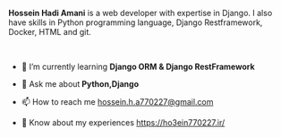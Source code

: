 <!DOCTYPE html>
<html>
  <head>
  <title>## Hi there 👋</title>
  </head>

<body>
  <p><b>Hossein Hadi Amani</b> is a web developer with expertise in Django. I also have skills in Python programming language, Django Restframework, Docker, HTML and git.</p>
    <br>
  <ul dir="auto">
    <li><p>🌱 I’m currently learning <strong>Django ORM & Django RestFramework</strong></p></li>
    <li><p>💬 Ask me about<strong> Python,Django</strong></p></li>
    <li><p>📫 How to reach me <a href="mailto:hossein.h.a770227@gmail.com">hossein.h.a770227@gmail.com</a></p></li>
   <li><p>📄 Know about my experiences <a href="https://ho3ein770227.ir/" rel="nofollow">https://ho3ein770227.ir/</a></p></li>
  </ul>
  </body>
</html>
